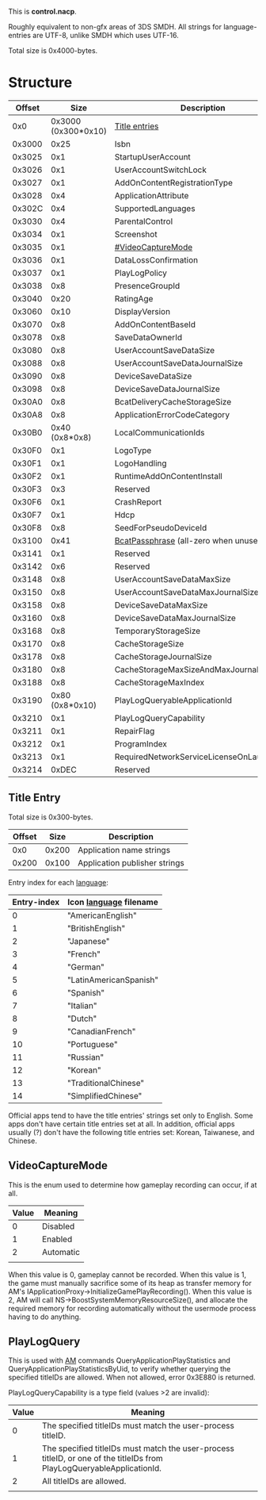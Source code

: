 This is **control.nacp**.

Roughly equivalent to non-gfx areas of 3DS SMDH. All strings for
language-entries are UTF-8, unlike SMDH which uses UTF-16.

Total size is 0x4000-bytes.

# Structure

| Offset | Size                 | Description                                                                       |
| ------ | -------------------- | --------------------------------------------------------------------------------- |
| 0x0    | 0x3000 (0x300\*0x10) | [Title entries](#Title_Entry "wikilink")                                          |
| 0x3000 | 0x25                 | Isbn                                                                              |
| 0x3025 | 0x1                  | StartupUserAccount                                                                |
| 0x3026 | 0x1                  | UserAccountSwitchLock                                                             |
| 0x3027 | 0x1                  | AddOnContentRegistrationType                                                      |
| 0x3028 | 0x4                  | ApplicationAttribute                                                              |
| 0x302C | 0x4                  | SupportedLanguages                                                                |
| 0x3030 | 0x4                  | ParentalControl                                                                   |
| 0x3034 | 0x1                  | Screenshot                                                                        |
| 0x3035 | 0x1                  | [\#VideoCaptureMode](#VideoCaptureMode "wikilink")                                |
| 0x3036 | 0x1                  | DataLossConfirmation                                                              |
| 0x3037 | 0x1                  | PlayLogPolicy                                                                     |
| 0x3038 | 0x8                  | PresenceGroupId                                                                   |
| 0x3040 | 0x20                 | RatingAge                                                                         |
| 0x3060 | 0x10                 | DisplayVersion                                                                    |
| 0x3070 | 0x8                  | AddOnContentBaseId                                                                |
| 0x3078 | 0x8                  | SaveDataOwnerId                                                                   |
| 0x3080 | 0x8                  | UserAccountSaveDataSize                                                           |
| 0x3088 | 0x8                  | UserAccountSaveDataJournalSize                                                    |
| 0x3090 | 0x8                  | DeviceSaveDataSize                                                                |
| 0x3098 | 0x8                  | DeviceSaveDataJournalSize                                                         |
| 0x30A0 | 0x8                  | BcatDeliveryCacheStorageSize                                                      |
| 0x30A8 | 0x8                  | ApplicationErrorCodeCategory                                                      |
| 0x30B0 | 0x40 (0x8\*0x8)      | LocalCommunicationIds                                                             |
| 0x30F0 | 0x1                  | LogoType                                                                          |
| 0x30F1 | 0x1                  | LogoHandling                                                                      |
| 0x30F2 | 0x1                  | RuntimeAddOnContentInstall                                                        |
| 0x30F3 | 0x3                  | Reserved                                                                          |
| 0x30F6 | 0x1                  | CrashReport                                                                       |
| 0x30F7 | 0x1                  | Hdcp                                                                              |
| 0x30F8 | 0x8                  | SeedForPseudoDeviceId                                                             |
| 0x3100 | 0x41                 | [BcatPassphrase](BCAT%20Content%20Container.md "wikilink") (all-zero when unused) |
| 0x3141 | 0x1                  | Reserved                                                                          |
| 0x3142 | 0x6                  | Reserved                                                                          |
| 0x3148 | 0x8                  | UserAccountSaveDataMaxSize                                                        |
| 0x3150 | 0x8                  | UserAccountSaveDataMaxJournalSize                                                 |
| 0x3158 | 0x8                  | DeviceSaveDataMaxSize                                                             |
| 0x3160 | 0x8                  | DeviceSaveDataMaxJournalSize                                                      |
| 0x3168 | 0x8                  | TemporaryStorageSize                                                              |
| 0x3170 | 0x8                  | CacheStorageSize                                                                  |
| 0x3178 | 0x8                  | CacheStorageJournalSize                                                           |
| 0x3180 | 0x8                  | CacheStorageMaxSizeAndMaxJournalSize                                              |
| 0x3188 | 0x8                  | CacheStorageMaxIndex                                                              |
| 0x3190 | 0x80 (0x8\*0x10)     | PlayLogQueryableApplicationId                                                     |
| 0x3210 | 0x1                  | PlayLogQueryCapability                                                            |
| 0x3211 | 0x1                  | RepairFlag                                                                        |
| 0x3212 | 0x1                  | ProgramIndex                                                                      |
| 0x3213 | 0x1                  | RequiredNetworkServiceLicenseOnLaunchFlag                                         |
| 0x3214 | 0xDEC                | Reserved                                                                          |

## Title Entry

Total size is 0x300-bytes.

| Offset | Size  | Description                   |
| ------ | ----- | ----------------------------- |
| 0x0    | 0x200 | Application name strings      |
| 0x200  | 0x100 | Application publisher strings |

Entry index for each
[language](Settings%20services#LanguageCode.md##LanguageCode "wikilink"):

| Entry-index | Icon [language](NCA%20Content%20FS#FS-type3.md##FS-type3 "wikilink") filename |
| ----------- | ----------------------------------------------------------------------------- |
| 0           | "AmericanEnglish"                                                             |
| 1           | "BritishEnglish"                                                              |
| 2           | "Japanese"                                                                    |
| 3           | "French"                                                                      |
| 4           | "German"                                                                      |
| 5           | "LatinAmericanSpanish"                                                        |
| 6           | "Spanish"                                                                     |
| 7           | "Italian"                                                                     |
| 8           | "Dutch"                                                                       |
| 9           | "CanadianFrench"                                                              |
| 10          | "Portuguese"                                                                  |
| 11          | "Russian"                                                                     |
| 12          | "Korean"                                                                      |
| 13          | "TraditionalChinese"                                                          |
| 14          | "SimplifiedChinese"                                                           |

Official apps tend to have the title entries' strings set only to
English. Some apps don't have certain title entries set at all. In
addition, official apps usually (?) don't have the following title
entries set: Korean, Taiwanese, and Chinese.

## VideoCaptureMode

This is the enum used to determine how gameplay recording can occur, if
at all.

| Value | Meaning   |
| ----- | --------- |
| 0     | Disabled  |
| 1     | Enabled   |
| 2     | Automatic |
|       |           |

When this value is 0, gameplay cannot be recorded. When this value is 1,
the game must manually sacrifice some of its heap as transfer memory for
AM's IApplicationProxy-\>InitializeGamePlayRecording(). When this value
is 2, AM will call NS-\>BoostSystemMemoryResourceSize(), and allocate
the required memory for recording automatically without the usermode
process having to do anything.

## PlayLogQuery

This is used with [AM](Applet%20Manager%20services.md "wikilink")
commands QueryApplicationPlayStatistics and
QueryApplicationPlayStatisticsByUid, to verify whether querying the
specified titleIDs are allowed. When not allowed, error 0x3E880 is
returned.

PlayLogQueryCapability is a type field (values \>2 are invalid):

| Value | Meaning                                                                                                                |
| ----- | ---------------------------------------------------------------------------------------------------------------------- |
| 0     | The specified titleIDs must match the user-process titleID.                                                            |
| 1     | The specified titleIDs must match the user-process titleID, or one of the titleIDs from PlayLogQueryableApplicationId. |
| 2     | All titleIDs are allowed.                                                                                              |
|       |                                                                                                                        |
